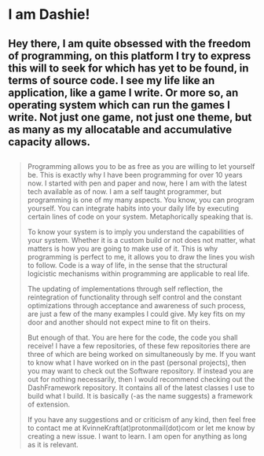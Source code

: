 # I am Dashie!
## 
## Hey there, I am quite obsessed with the freedom of programming, on this platform I try to express this will to seek for which has yet to be found, in terms of source code.  I see my life like an application, like a game I write.  Or more so, an operating system which can run the games I write.  Not just one game, not just one theme, but as many as my allocatable and accumulative capacity allows.
##
> Programming allows you to be as free as you are willing to let yourself be.  This is exactly why I have been programming for over 10 years now.  I started with pen and paper and now, here I am with the latest tech available as of now.  I am a self taught programmer, but programming is one of my many aspects.  You know, you can program yourself.  You can integrate habits into your daily life by executing certain lines of code on your system.  Metaphorically speaking that is.
> 
> To know your system is to imply you understand the capabilities of your system.  Whether it is a custom build or not does not matter, what matters is how you are going to make use of it.  This is why programming is perfect to me, it allows you to draw the lines you wish to follow.  Code is a way of life, in the sense that the structural logicistic mechanisms within programming are applicable to real life.
> 
> The updating of implementations through self reflection, the reintegration of functionality through self control and the constant optimizations through acceptance and awareness of such process, are just a few of the many examples I could give.  My key fits on my door and another should not expect mine to fit on theirs.
> 
> But enough of that.  You are here for the code, the code you shall receive!  I have a few repositories, of these few repositories there are three of which are being worked on simultaneously by me.  If you want to know what I have worked on in the past (personal projects), then you may want to check out the Software repository.  If instead you are out for nothing necessarily, then I would recommend checking out the DashFramework repository.  It contains all of the latest classes I use to build what I build.  It is basically (-as the name suggests) a framework of extension.
>
> If you have any suggestions and or criticism of any kind, then feel free to contact me at KvinneKraft(at)protonmail(dot)com or let me know by creating a new issue.  I want to learn.  I am open for anything as long as it is relevant.
